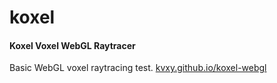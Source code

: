 # koxel

#### Koxel Voxel WebGL Raytracer

Basic WebGL voxel raytracing test.
[kvxy.github.io/koxel-webgl](https://kvxy.github.io/koxel-webgl/)
